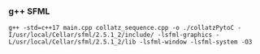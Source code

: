 ### g++ SFML

`g++ -std=c++17 main.cpp collatz_sequence.cpp -o ./collatzPytoC -I/usr/local/Cellar/sfml/2.5.1_2/include/ -lsfml-graphics -L/usr/local/Cellar/sfml/2.5.1_2/lib -lsfml-window -lsfml-system -O3`
